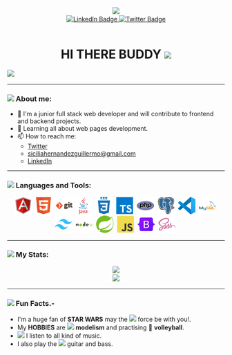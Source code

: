 <div id="header" align="center">
  <img src="https://media1.giphy.com/media/f6hnhHkks8bk4jwjh3/giphy.gif" width="200"/>
</div>

<div id="badges" align="center">
  <a href="https://www.linkedin.com/in/guillermo-sicilia-hern%C3%A1ndez-95861523b/">
    <img src="https://img.shields.io/badge/LinkedIn-blue?style=for-the-badge&logo=linkedin&logoColor=white" alt="LinkedIn Badge"/>
  </a>
  <a href="https://twitter.com/GuillermoSHdez">
    <img src="https://img.shields.io/badge/Twitter-blue?style=for-the-badge&logo=twitter&logoColor=white" alt="Twitter Badge"/>
  </a>
</div>

<div align="center">
  <img src="https://komarev.com/ghpvc/?username=GuillermoSH&style=flat-square&color=blue" alt=""/>
</div>

<h1 align="center">
  HI THERE BUDDY
  <img src="https://media.giphy.com/media/VXTVOXs66A6GANzKLd/giphy.gif" width="30px"/>
</h1>

<div>
  <img src="https://i.imgur.com/1ObLwJN.png"/>
</div>

---

<h3>
  <img src="https://media.giphy.com/media/cmCEsJZHYBPels360q/giphy.gif" width="25px"/>
  About me:
</h3>

- :rocket: I'm a junior full stack web developer and will contribute to frontend and backend projects.
- 🌱 Learning all about web pages development.
- :mailbox: How to reach me:
  - [Twitter](https://twitter.com/GuillermoSHdez)
  - siciliahernandezguillermo@gmail.com
  - [LinkedIn](https://www.linkedin.com/in/guillermo-sicilia-hern%C3%A1ndez-95861523b/)

---

<h3>
  <img src="https://media.giphy.com/media/jSKBmKkvo2dPQQtsR1/giphy.gif" width="35px"/>
  Languages and Tools:
</h3>

<div align="center">
  <img src="https://github.com/devicons/devicon/blob/master/icons/angularjs/angularjs-original.svg" title="Angular" alt="Angular" width="40" height="40"/>&nbsp;
  <img src="https://github.com/devicons/devicon/blob/master/icons/html5/html5-original.svg" title="HTML5" alt="HTML" width="40" height="40"/>&nbsp;
  <img src="https://github.com/devicons/devicon/blob/master/icons/git/git-original-wordmark.svg" title="Git" **alt="Git" width="40" height="40"/>
  <img src="https://github.com/devicons/devicon/blob/master/icons/java/java-original-wordmark.svg" title="Java" alt="Java" width="40" height="40"/>&nbsp;
  <img src="https://github.com/devicons/devicon/blob/master/icons/css3/css3-plain-wordmark.svg"  title="CSS3" alt="CSS" width="40" height="40"/>&nbsp;
  <img src="https://github.com/devicons/devicon/blob/master/icons/typescript/typescript-original.svg" title="Typescript" alt="Typescript" width="40" height="40"/>&nbsp;
  <img src="https://github.com/devicons/devicon/blob/master/icons/php/php-original.svg" title="PHP" alt="PHP" width="40" height="40"/>&nbsp;
  <img src="https://github.com/devicons/devicon/blob/master/icons/postgresql/postgresql-original.svg" title="PostgreSQL" alt="PostgreSQL" width="40" height="40"/>&nbsp;
  <img src="https://github.com/devicons/devicon/blob/master/icons/vscode/vscode-original.svg" title="VSCode" alt="VSCode" width="40" height="40"/>&nbsp;
  <img src="https://github.com/devicons/devicon/blob/master/icons/mysql/mysql-original-wordmark.svg" title="MySQL"  alt="MySQL" width="40" height="40"/>&nbsp;
  <img src="https://github.com/devicons/devicon/blob/master/icons/tailwindcss/tailwindcss-plain.svg" title="SASS" alt="Tailwind" width="40" height="40"/>&nbsp;
  <img src="https://github.com/devicons/devicon/blob/master/icons/nodejs/nodejs-original-wordmark.svg" title="NodeJS" alt="NodeJS" width="40" height="40"/>&nbsp;
  <img src="https://github.com/devicons/devicon/blob/master/icons/spring/spring-original.svg" title="Spring" alt="Spring" width="40" height="40"/>&nbsp;
  <img src="https://github.com/devicons/devicon/blob/master/icons/javascript/javascript-original.svg" title="JavaScript" alt="JavaScript" width="40" height="40"/>&nbsp;
  <img src="https://github.com/devicons/devicon/blob/master/icons/bootstrap/bootstrap-original.svg" title="Bootstrap" alt="Bootstrap" width="40" height="40"/>&nbsp;
  <img src="https://github.com/devicons/devicon/blob/master/icons/sass/sass-original.svg" title="SASS" alt="SASS" width="40" height="40"/>&nbsp;
</div>

---

<h3>
  <img src="https://media.giphy.com/media/WKVayVkGMJkFPQxm1W/giphy.gif" width="20px"/>
  My Stats:
</h3>

<div align="center">
    <img src="https://github-readme-stats.vercel.app/api/top-langs/?username=GuillermoSH&theme=codeSTACKr">
</div>
<div align="center">
    <img src="https://github-readme-stats.vercel.app/api?username=GuillermoSH&show_icons=true&theme=codeSTACKr">
</div>

---

<h3>
  <img src="https://media.giphy.com/media/4P1QjvE3hsUD30AK89/giphy.gif" width="35px"/>
  Fun Facts.-
</h3>

- I'm a huge fan of **STAR WARS** may the <img src="https://media.giphy.com/media/4zS4PtMzotQv1jO2ZH/giphy.gif" width="20px"/> force be with you!.
- My **HOBBIES** are <img src="https://media.giphy.com/media/23Yw8qVpXEcRWEEYXS/giphy.gif" width="30px"/> **modelism** and practising 🏐 **volleyball**.
- <img src="https://media.giphy.com/media/kC8QA2OYWOADK0e1Uk/giphy.gif" width="20px"/> I listen to all kind of music.
- I also play the <img src="https://media.giphy.com/media/hOcR8vurB5s8dBFqgf/giphy.gif" width="20px"/> guitar and bass.

